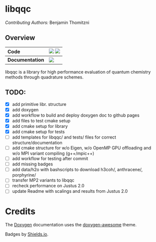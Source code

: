 # libqqc
*Contributing Authors:* Benjamin Thomitzni

## Overview

| **Code** | [![][github-img]][github-url]  [![][license-img]][license-url]|
| :----- | :----- |
| **Documentation** | [![][docs-img]][docs-url] |

[docs-img]: https://img.shields.io/badge/docs-latest-blue?style=flat-square
[docs-url]: https://bentho-uni.github.io/libqqc/
[github-img]: https://img.shields.io/badge/GitHub-source-brightgreen?style=flat-square
[github-url]: https://github.com/BenTho-Uni/libqqc
[license-img]: https://img.shields.io/github/license/BenTho-Uni/libqqc?style=flat-square
[license-url]: https://github.com/BenTho-Uni/libqqc/blob/main/LICENSE

libqqc is a library for high performance evaluation of quantum chemistry methods through quadrature schemes.

## TODO:

- [x] add primitive libr. structure
- [x] add doxygen
- [x] add workflow to build and deploy doxygen doc to github pages
- [x] add files to test cmake setup
- [x] add cmake setup for library
- [x] add cmake setup for tests
- [ ] add templates for libqqc/ and tests/ files for correct structure/documentation
- [ ] add cmake structure for w/o Eigen, w/o OpenMP GPU offloading and  w/o MPI variant compiling (g++/mpic++)
- [ ] add workflow for testing after commit
- [ ] add missing badges
- [ ] add data/h2o with bashscripts to download h3coh/, anthracene/, porphyrine/
- [ ] transfer MP2 variants to libqqc
- [ ] recheck performance on Justus 2.0
- [ ] update Readme with scalings and results from Justus 2.0

# Credits

The [Doxygen](https://www.doxygen.nl/index.html) documentation uses the [doxygen-awesome](https://jothepro.github.io/doxygen-awesome-css/index.html) theme.

Badges by [Shields.io](https://shields.io).
